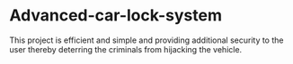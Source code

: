 # Advanced-car-lock-system
This project is efficient and simple and providing additional security to the user thereby deterring the criminals from hijacking the vehicle.
